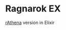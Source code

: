 # Ragnarok EX
[rAthena](https://github.com/rathena/rathena/tree/00c02479dbf4fe5ec16c1c8adbe48f7544b3f4fc) version in Elixir
